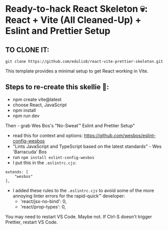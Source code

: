 # Ready-to-hack React Skeleton 💀: React + Vite (All Cleaned-Up) + Eslint and Prettier Setup

## TO CLONE IT:
`git clone https://github.com/edulis8/react-vite-prettier-skeleton.git`

This template provides a minimal setup to get React working in Vite.

## Steps to re-create this skellie 🩻:
- npm create vite@latest
- choose React, JavaScript
- npm install
- npm run dev

Then - grab Wes Bos's "No-Sweat™ Eslint and Prettier Setup" 
- read this for context and options: https://github.com/wesbos/eslint-config-wesbos
- "Lints JavaScript and TypeScript based on the latest standards" - Wes 'Barracuda' Bos
- run `npm install eslint-config-wesbos`
- I put this in the `.eslintrc.cjs`:

```
extends: [
    "wesbos"
],
```
- I added these rules to the `.eslintrc.cjs` to avoid some of the more annoying linter errors for the rapid-quick™ developer:
  - 'react/jsx-no-bind': 0,
  - 'react/prop-types': 0,


You may need to restart VS Code. Maybe not. If Ctrl-S doesn't trigger Prettier, restart VS Code.



